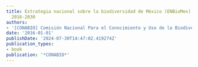 ```yaml
---
title: Estrategia nacional sobre la biodiversidad de México (ENBioMex) y plan de acción
  2016-2030
authors:
- '[CONABIO] Comisión Nacional Para el Conocimiento y Uso de la Biodiversidad'
date: '2016-01-01'
publishDate: '2024-07-30T14:47:02.419274Z'
publication_types:
- book
publication: '*CONABIO*'
---
```

